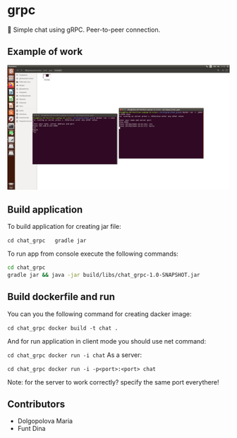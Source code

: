 # grpc
:speech_balloon: Simple chat using gRPC. Peer-to-peer connection.

## Example of work

![](https://github.com/DolgopolovaMaria/grpc/blob/master/example/ex.png)

## Build application

To build application for creating jar file:

`
cd chat_grpc  
gradle jar
`

To run app from console execute the following commands:

```bash 
cd chat_grpc
gradle jar && java -jar build/libs/chat_grpc-1.0-SNAPSHOT.jar
```

## Build dockerfile and run

You can you the following command for creating dacker image:
 
`
cd chat_grpc
docker build -t chat .
`

And for run application in client mode you should use net command:

`
cd chat_grpc
docker run -i chat
`
As a server:

`
cd chat_grpc
docker run -i -p<port>:<port> chat
`

Note: for the server to work correctly? specify the same port everythere!

## Contributors
- Dolgopolova Maria
- Funt Dina
